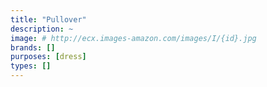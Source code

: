 ```yaml
---
title: "Pullover"
description: ~
image: # http://ecx.images-amazon.com/images/I/{id}.jpg
brands: []
purposes: [dress]
types: []
---
```

